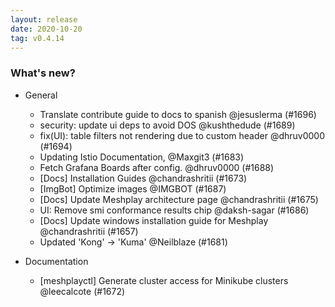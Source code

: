 ```yaml
---
layout: release
date: 2020-10-20
tag: v0.4.14
---
```


### What's new?

- General

  - Translate contribute guide to docs to spanish @jesuslerma (#1696)
  - security: update ui deps to avoid DOS @kushthedude (#1689)
  - fix(UI): table filters not rendering due to custom header @dhruv0000 (#1694)
  - Updating Istio Documentation, @Maxgit3 (#1683)
  - Fetch Grafana Boards after config. @dhruv0000 (#1688)
  - [Docs] Installation Guides @chandrashritii (#1673)
  - [ImgBot] Optimize images @IMGBOT (#1687)
  - [Docs] Update Meshplay architecture page @chandrashritii (#1675)
  - UI: Remove smi conformance results chip @daksh-sagar (#1686)
  - [Docs] Update windows installation guide for Meshplay @chandrashritii (#1657)
  - Updated 'Kong' -> 'Kuma' @Neilblaze (#1681)

- Documentation

  - [meshplayctl] Generate cluster access for Minikube clusters @leecalcote (#1672)

